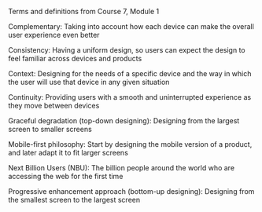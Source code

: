 Terms and definitions from Course 7, Module 1

Complementary: Taking into account how each device can make the overall user experience even better

Consistency: Having a uniform design, so users can expect the design to feel familiar across devices and products

Context: Designing for the needs of a specific device and the way in which the user will use that device in any given situation

Continuity: Providing users with a smooth and uninterrupted experience as they move between devices

Graceful degradation (top-down designing): Designing from the largest screen to smaller screens

Mobile-first philosophy: Start by designing the mobile version of a product, and later adapt it to fit larger screens

Next Billion Users (NBU): The billion people around the world who are accessing the web for the first time

Progressive enhancement approach (bottom-up designing): Designing from the smallest screen to the largest screen